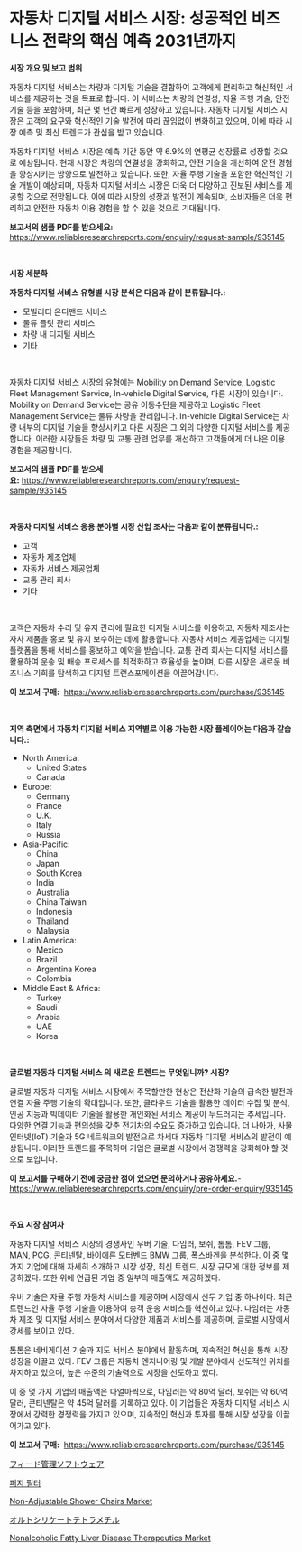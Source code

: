 <p><h1>자동차 디지털 서비스 시장: 성공적인 비즈니스 전략의 핵심 예측 2031년까지</h1></p><p><strong>시장 개요 및 보고 범위</strong></p>
<p><p>자동차 디지털 서비스는 차량과 디지털 기술을 결합하여 고객에게 편리하고 혁신적인 서비스를 제공하는 것을 목표로 합니다. 이 서비스는 차량의 연결성, 자율 주행 기술, 안전 기술 등을 포함하며, 최근 몇 년간 빠르게 성장하고 있습니다. 자동차 디지털 서비스 시장은 고객의 요구와 혁신적인 기술 발전에 따라 끊임없이 변화하고 있으며, 이에 따라 시장 예측 및 최신 트렌드가 관심을 받고 있습니다.</p><p>자동차 디지털 서비스 시장은 예측 기간 동안 약 6.9%의 연평균 성장률로 성장할 것으로 예상됩니다. 현재 시장은 차량의 연결성을 강화하고, 안전 기술을 개선하여 운전 경험을 향상시키는 방향으로 발전하고 있습니다. 또한, 자율 주행 기술을 포함한 혁신적인 기술 개발이 예상되며, 자동차 디지털 서비스 시장은 더욱 더 다양하고 진보된 서비스를 제공할 것으로 전망됩니다. 이에 따라 시장의 성장과 발전이 계속되며, 소비자들은 더욱 편리하고 안전한 자동차 이용 경험을 할 수 있을 것으로 기대됩니다.</p></p>
<p><strong>보고서의 샘플 PDF를 받으세요:</strong> <a href="https://www.reliableresearchreports.com/enquiry/request-sample/935145">https://www.reliableresearchreports.com/enquiry/request-sample/935145</a></p>
<p>&nbsp;</p>
<p><strong>시장 세분화</strong></p>
<p><strong>자동차 디지털 서비스 유형별 시장 분석은 다음과 같이 분류됩니다.:</strong></p>
<p><ul><li>모빌리티 온디맨드 서비스</li><li>물류 플릿 관리 서비스</li><li>차량 내 디지털 서비스</li><li>기타</li></ul></p>
<p>&nbsp;</p>
<p><p>자동차 디지털 서비스 시장의 유형에는 Mobility on Demand Service, Logistic Fleet Management Service, In-vehicle Digital Service, 다른 시장이 있습니다. Mobility on Demand Service는 공유 이동수단을 제공하고 Logistic Fleet Management Service는 물류 차량을 관리합니다. In-vehicle Digital Service는 차량 내부의 디지털 기술을 향상시키고 다른 시장은 그 외의 다양한 디지털 서비스를 제공합니다. 이러한 시장들은 차량 및 교통 관련 업무를 개선하고 고객들에게 더 나은 이용 경험을 제공합니다.</p></p>
<p><strong>보고서의 샘플 PDF를 받으세요:</strong>&nbsp;<a href="https://www.reliableresearchreports.com/enquiry/request-sample/935145">https://www.reliableresearchreports.com/enquiry/request-sample/935145</a></p>
<p>&nbsp;</p>
<p><strong> 자동차 디지털 서비스 응용 분야별 시장 산업 조사는 다음과 같이 분류됩니다.:</strong></p>
<p><ul><li>고객</li><li>자동차 제조업체</li><li>자동차 서비스 제공업체</li><li>교통 관리 회사</li><li>기타</li></ul></p>
<p>&nbsp;</p>
<p><p>고객은 자동차 수리 및 유지 관리에 필요한 디지털 서비스를 이용하고, 자동차 제조사는 자사 제품을 홍보 및 유지 보수하는 데에 활용합니다. 자동차 서비스 제공업체는 디지털 플랫폼을 통해 서비스를 홍보하고 예약을 받습니다. 교통 관리 회사는 디지털 서비스를 활용하여 운송 및 배송 프로세스를 최적화하고 효율성을 높이며, 다른 시장은 새로운 비즈니스 기회를 탐색하고 디지털 트랜스포메이션을 이끌어갑니다.</p></p>
<p><strong>이 보고서 구매:</strong>&nbsp; <a href="https://www.reliableresearchreports.com/purchase/935145">https://www.reliableresearchreports.com/purchase/935145</a></p>
<p>&nbsp;</p>
<p><strong>지역 측면에서 자동차 디지털 서비스 지역별로 이용 가능한 시장 플레이어는 다음과 같습니다.:</strong></p>
<p><ul>
    <li>
        North America:
        <ul>
            <li>United States</li>
            <li>Canada</li>
        </ul>
    </li>
    <li>
        Europe:
        <ul>
            <li>Germany</li>
            <li>France</li>
            <li>U.K.</li>
            <li>Italy</li>
            <li>Russia</li>
        </ul>
    </li>
    <li>
        Asia-Pacific:
        <ul>
            <li>China</li>
            <li>Japan</li>
            <li>South Korea</li>
            <li>India</li>
            <li>Australia</li>
            <li>China Taiwan</li>
            <li>Indonesia</li>
            <li>Thailand</li>
            <li>Malaysia</li>
        </ul>
    </li>
    <li>
        Latin America:
        <ul>
            <li>Mexico</li>
            <li>Brazil</li>
            <li>Argentina Korea</li>
            <li>Colombia</li>
        </ul>
    </li>
    <li>
        Middle East & Africa:
        <ul>
            <li>Turkey</li>
            <li>Saudi</li>
            <li>Arabia</li>
            <li>UAE</li>
            <li>Korea</li>
        </ul>
    </li>
    </ul></p>
<p>&nbsp;</p>
<p><strong>글로벌 자동차 디지털 서비스 의 새로운 트렌드는 무엇입니까? 시장?</strong></p>
<p><p>글로벌 자동차 디지털 서비스 시장에서 주목할만한 현상은 전산화 기술의 급속한 발전과 연결 자율 주행 기술의 확대입니다. 또한, 클라우드 기술을 활용한 데이터 수집 및 분석, 인공 지능과 빅데이터 기술을 활용한 개인화된 서비스 제공이 두드러지는 추세입니다. 다양한 연결 기능과 편의성을 갖춘 전기차의 수요도 증가하고 있습니다. 더 나아가, 사물인터넷(IoT) 기술과 5G 네트워크의 발전으로 차세대 자동차 디지털 서비스의 발전이 예상됩니다. 이러한 트렌드를 주목하며 기업은 글로벌 시장에서 경쟁력을 강화해야 할 것으로 보입니다.</p></p>
<p><strong>이 보고서를 구매하기 전에 궁금한 점이 있으면 문의하거나 공유하세요.</strong>- <a href="https://www.reliableresearchreports.com/enquiry/pre-order-enquiry/935145">https://www.reliableresearchreports.com/enquiry/pre-order-enquiry/935145</a></p>
<p>&nbsp;</p>
<p><strong>주요 시장 참여자</strong></p>
<p><p>자동차 디지털 서비스 시장의 경쟁사인 우버 기술, 다임러, 보쉬, 톰톰, FEV 그룹, MAN, PCG, 콘티넨탈, 바이에른 모터벤드 BMW 그룹, 폭스바겐을 분석한다. 이 중 몇 가지 기업에 대해 자세히 소개하고 시장 성장, 최신 트렌드, 시장 규모에 대한 정보를 제공하겠다. 또한 위에 언급된 기업 중 일부의 매출액도 제공하겠다.</p><p>우버 기술은 자율 주행 자동차 서비스를 제공하며 시장에서 선두 기업 중 하나이다. 최근 트렌드인 자율 주행 기술을 이용하여 승객 운송 서비스를 혁신하고 있다. 다임러는 자동차 제조 및 디지털 서비스 분야에서 다양한 제품과 서비스를 제공하며, 글로벌 시장에서 강세를 보이고 있다.</p><p>톰톰은 네비게이션 기술과 지도 서비스 분야에서 활동하며, 지속적인 혁신을 통해 시장 성장을 이끌고 있다. FEV 그룹은 자동차 엔지니어링 및 개발 분야에서 선도적인 위치를 차지하고 있으며, 높은 수준의 기술력으로 시장을 선도하고 있다.</p><p>이 중 몇 가지 기업의 매출액은 다얼마씩으로, 다임러는 약 80억 달러, 보쉬는 약 60억 달러, 콘티넨탈은 약 45억 달러를 기록하고 있다. 이 기업들은 자동차 디지털 서비스 시장에서 강력한 경쟁력을 가지고 있으며, 지속적인 혁신과 투자를 통해 시장 성장을 이끌어가고 있다.</p></p>
<p><strong>이 보고서 구매:</strong>&nbsp;&nbsp;<a href="https://www.reliableresearchreports.com/purchase/935145">https://www.reliableresearchreports.com/purchase/935145</a></p>
<p><p><a href="https://github.com/lrlmopnhwd79300/Market-Research-Report-List-1/blob/main/7461022184646.md">フィード管理ソフトウェア</a></p><p><a href="https://medium.com/@nedkammnacaw/%EC%A0%95%ED%99%94-%ED%95%84%ED%84%B0-%EC%8B%9C%EC%9E%A5%EC%9D%80-%EC%8B%9C%EC%9E%A5-%EC%A0%90%EC%9C%A0%EC%9C%A8-%EA%B7%9C%EB%AA%A8-%EB%B0%8F-%EC%98%88%EC%83%81%EB%90%9C-2031%EB%85%84%EA%B9%8C%EC%A7%80%EC%9D%98-%EC%98%88%EC%B8%A1%EC%97%90-%EC%B4%88%EC%A0%90%EC%9D%84-%EB%A7%9E%EC%B6%A5%EB%8B%88%EB%8B%A4-8c9a214707aa">퍼지 필터</a></p><p><a href="https://butternut-bug-553.notion.site/Non-Adjustable-Shower-Chairs-Market-Size-and-Examines-its-Market-Scope-with-a-Primary-Focus-on-Gro-3d2aa61916504a9ca261ba4046697158">Non-Adjustable Shower Chairs Market</a></p><p><a href="https://medium.com/@joanne.southgate/%E3%83%86%E3%83%88%E3%83%A9%E3%83%A1%E3%83%81%E3%83%AB%E3%82%AA%E3%83%AB%E3%83%88%E3%82%B7%E3%83%AA%E3%82%B1%E3%83%BC%E3%83%88%E5%B8%82%E5%A0%B4%E8%AA%BF%E6%9F%BB%E3%83%AC%E3%83%9D%E3%83%BC%E3%83%88-%E3%81%9D%E3%81%AE%E6%AD%B4%E5%8F%B2%E3%81%A82031%E5%B9%B4%E3%81%BE%E3%81%A7%E3%81%AE%E4%BA%88%E6%B8%AC-05f215d536be">オルトシリケートテトラメチル</a></p><p><a href="https://github.com/abdelrhmankishk22/Market-Research-Report-List-3/blob/main/nonalcoholic-fatty-liver-disease-therapeutics-market.md">Nonalcoholic Fatty Liver Disease Therapeutics Market</a></p></p>
